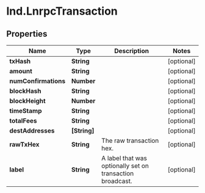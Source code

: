 # lnd.LnrpcTransaction

## Properties

Name | Type | Description | Notes
------------ | ------------- | ------------- | -------------
**txHash** | **String** |  | [optional] 
**amount** | **String** |  | [optional] 
**numConfirmations** | **Number** |  | [optional] 
**blockHash** | **String** |  | [optional] 
**blockHeight** | **Number** |  | [optional] 
**timeStamp** | **String** |  | [optional] 
**totalFees** | **String** |  | [optional] 
**destAddresses** | **[String]** |  | [optional] 
**rawTxHex** | **String** | The raw transaction hex. | [optional] 
**label** | **String** | A label that was optionally set on transaction broadcast. | [optional] 


